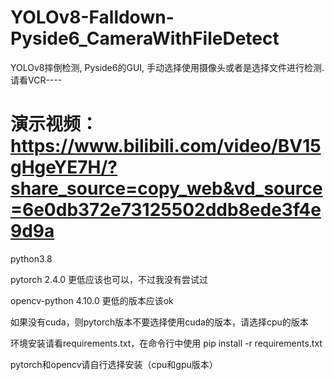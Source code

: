 # YOLOv8-Falldown-Pyside6_CameraWithFileDetect
YOLOv8摔倒检测,  Pyside6的GUI,  手动选择使用摄像头或者是选择文件进行检测. 请看VCR----
# 演示视频： https://www.bilibili.com/video/BV15gHgeYE7H/?share_source=copy_web&vd_source=6e0db372e73125502ddb8ede3f4e9d9a

python3.8

pytorch 2.4.0   更低应该也可以，不过我没有尝试过

opencv-python 4.10.0   更低的版本应该ok

如果没有cuda，则pytorch版本不要选择使用cuda的版本，请选择cpu的版本

环境安装请看requirements.txt，在命令行中使用
pip install -r requirements.txt

pytorch和opencv请自行选择安装（cpu和gpu版本）
